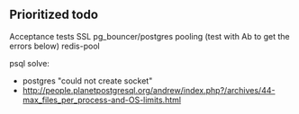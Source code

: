 Prioritized todo
-----------------

Acceptance tests
SSL
pg_bouncer/postgres pooling (test with Ab to get the errors below)
redis-pool

psql solve: 
* postgres "could not create socket"
* http://people.planetpostgresql.org/andrew/index.php?/archives/44-max_files_per_process-and-OS-limits.html